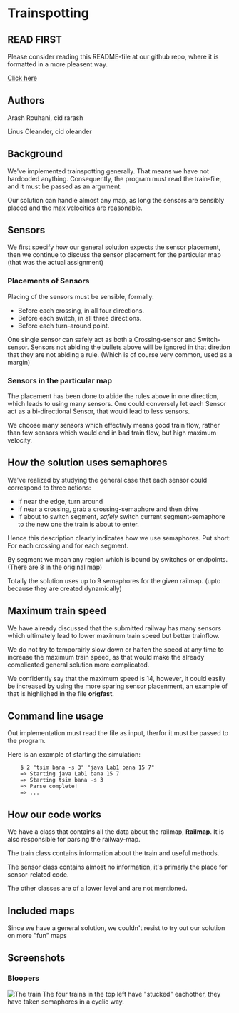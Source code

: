 # Trainspotting

## READ FIRST

Please consider reading this README-file at our github repo, where it is
formatted in a more pleasent way.

[Click here](https://github.com/oleander/Trainspotting) 

## Authors

Arash Rouhani, cid rarash

Linus Oleander, cid oleander

## Background

We've implemented trainspotting generally. That means we have not hardcoded anything.
Consequently, the program must read the train-file, and it must be passed as an argument.

Our solution can handle almost any map, as long the sensors are sensibly placed and the
max velocities are reasonable.

## Sensors

We first specify how our general solution expects the sensor placement, then we
continue to discuss the sensor placement for the particular map (that was the actual assignment)

### Placements of Sensors

Placing of the sensors must be sensible, formally:

- Before each crossing, in all four directions.
- Before each switch, in all three directions.
- Before each turn-around point.

One single sensor can safely act as both a Crossing-sensor and Switch-sensor.
Sensors not abiding the bullets above will be ignored in that diretion that
they are not abiding a rule. (Which is of course very common, used as a margin)

### Sensors in the particular map

The placement has been done to abide the rules above in one direction, which leads to using many sensors. 
One could conversely let each Sensor act as a bi-directional Sensor, that would lead to less sensors.

We choose many sensors which effectivly means good train flow, rather than few
sensors which would end in bad train flow, but high maximum velocity.

## How the solution uses semaphores

We've realized by studying the general case that each sensor could correspond
to three actions:

- If near the edge, turn around
- If near a crossing, grab a crossing-semaphore and then drive
- If about to switch segment, *safely* switch current segment-semaphore to the new one the train is about to enter.

Hence this description clearly indicates how we use semaphores. Put short: For each crossing and for each segment.

By segment we mean any region which is bound by switches or endpoints. (There are 8 in the original map)

Totally the solution uses up to 9 semaphores for the given railmap. (upto because they are created dynamically)

## Maximum train speed

We have already discussed that the submitted railway has many sensors which ultimately lead to lower maximum train speed
but better trainflow.

We do not try to temporairly slow down or halfen the speed at any time to increase the maximum train speed, as that would
make the already complicated general solution more complicated.

We confidently say that the maximum speed is 14, however, it could easily be increased by using the more sparing
sensor placenment, an example of that is highlighed in the file **origfast**.

## Command line usage

Out implementation must read the file as input, therfor it must be passed to the program.

Here is an example of starting the simulation: 

		$ 2 "tsim bana -s 3" "java Lab1 bana 15 7"
		=> Starting java Lab1 bana 15 7
		=> Starting tsim bana -s 3
		=> Parse complete!
		=> ...

## How our code works

We have a class that contains all the data about the railmap, **Railmap**.
It is also responsible for parsing the railway-map.

The train class contains information about the train and useful methods.

The sensor class contains almost no information, it's primarly the place for
sensor-related code.

The other classes are of a lower level and are not mentioned.

## Included maps

Since we have a general solution, we couldn't resist to try out our solution
on more "fun" maps


## Screenshots


### Bloopers

![The train](https://github.com/oleander/Trainspotting/raw/master/Screenshot-tsim.png)
The four trains in the top left have "stucked" eachother, they have
taken semaphores in a cyclic way.


